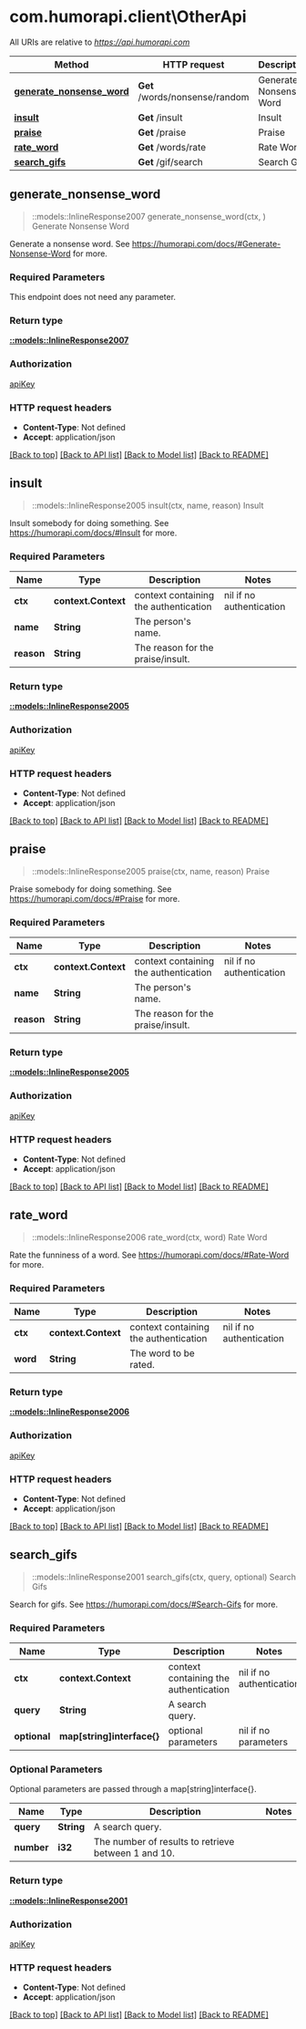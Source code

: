# com.humorapi.client\OtherApi

All URIs are relative to *https://api.humorapi.com*

Method | HTTP request | Description
------------- | ------------- | -------------
[**generate_nonsense_word**](OtherApi.md#generate_nonsense_word) | **Get** /words/nonsense/random | Generate Nonsense Word
[**insult**](OtherApi.md#insult) | **Get** /insult | Insult
[**praise**](OtherApi.md#praise) | **Get** /praise | Praise
[**rate_word**](OtherApi.md#rate_word) | **Get** /words/rate | Rate Word
[**search_gifs**](OtherApi.md#search_gifs) | **Get** /gif/search | Search Gifs



## generate_nonsense_word

> ::models::InlineResponse2007 generate_nonsense_word(ctx, )
Generate Nonsense Word

Generate a nonsense word. See https://humorapi.com/docs/#Generate-Nonsense-Word for more.

### Required Parameters

This endpoint does not need any parameter.

### Return type

[**::models::InlineResponse2007**](inline_response_200_7.md)

### Authorization

[apiKey](../README.md#apiKey)

### HTTP request headers

- **Content-Type**: Not defined
- **Accept**: application/json

[[Back to top]](#) [[Back to API list]](../README.md#documentation-for-api-endpoints) [[Back to Model list]](../README.md#documentation-for-models) [[Back to README]](../README.md)


## insult

> ::models::InlineResponse2005 insult(ctx, name, reason)
Insult

Insult somebody for doing something. See https://humorapi.com/docs/#Insult for more.

### Required Parameters


Name | Type | Description  | Notes
------------- | ------------- | ------------- | -------------
 **ctx** | **context.Context** | context containing the authentication | nil if no authentication
  **name** | **String**| The person's name. | 
  **reason** | **String**| The reason for the praise/insult. | 

### Return type

[**::models::InlineResponse2005**](inline_response_200_5.md)

### Authorization

[apiKey](../README.md#apiKey)

### HTTP request headers

- **Content-Type**: Not defined
- **Accept**: application/json

[[Back to top]](#) [[Back to API list]](../README.md#documentation-for-api-endpoints) [[Back to Model list]](../README.md#documentation-for-models) [[Back to README]](../README.md)


## praise

> ::models::InlineResponse2005 praise(ctx, name, reason)
Praise

Praise somebody for doing something. See https://humorapi.com/docs/#Praise for more.

### Required Parameters


Name | Type | Description  | Notes
------------- | ------------- | ------------- | -------------
 **ctx** | **context.Context** | context containing the authentication | nil if no authentication
  **name** | **String**| The person's name. | 
  **reason** | **String**| The reason for the praise/insult. | 

### Return type

[**::models::InlineResponse2005**](inline_response_200_5.md)

### Authorization

[apiKey](../README.md#apiKey)

### HTTP request headers

- **Content-Type**: Not defined
- **Accept**: application/json

[[Back to top]](#) [[Back to API list]](../README.md#documentation-for-api-endpoints) [[Back to Model list]](../README.md#documentation-for-models) [[Back to README]](../README.md)


## rate_word

> ::models::InlineResponse2006 rate_word(ctx, word)
Rate Word

Rate the funniness of a word. See https://humorapi.com/docs/#Rate-Word for more.

### Required Parameters


Name | Type | Description  | Notes
------------- | ------------- | ------------- | -------------
 **ctx** | **context.Context** | context containing the authentication | nil if no authentication
  **word** | **String**| The word to be rated. | 

### Return type

[**::models::InlineResponse2006**](inline_response_200_6.md)

### Authorization

[apiKey](../README.md#apiKey)

### HTTP request headers

- **Content-Type**: Not defined
- **Accept**: application/json

[[Back to top]](#) [[Back to API list]](../README.md#documentation-for-api-endpoints) [[Back to Model list]](../README.md#documentation-for-models) [[Back to README]](../README.md)


## search_gifs

> ::models::InlineResponse2001 search_gifs(ctx, query, optional)
Search Gifs

Search for gifs. See https://humorapi.com/docs/#Search-Gifs for more.

### Required Parameters


Name | Type | Description  | Notes
------------- | ------------- | ------------- | -------------
 **ctx** | **context.Context** | context containing the authentication | nil if no authentication
  **query** | **String**| A search query. | 
 **optional** | **map[string]interface{}** | optional parameters | nil if no parameters

### Optional Parameters

Optional parameters are passed through a map[string]interface{}.

Name | Type | Description  | Notes
------------- | ------------- | ------------- | -------------
 **query** | **String**| A search query. | 
 **number** | **i32**| The number of results to retrieve between 1 and 10. | 

### Return type

[**::models::InlineResponse2001**](inline_response_200_1.md)

### Authorization

[apiKey](../README.md#apiKey)

### HTTP request headers

- **Content-Type**: Not defined
- **Accept**: application/json

[[Back to top]](#) [[Back to API list]](../README.md#documentation-for-api-endpoints) [[Back to Model list]](../README.md#documentation-for-models) [[Back to README]](../README.md)

